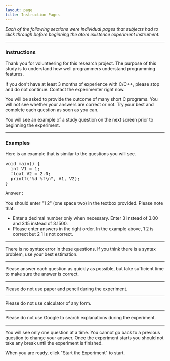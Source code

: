 ```yaml
---
layout: page
title: Instruction Pages
---
```


*Each of the following sections were individual pages that subjects had to click through before beginning the atom existence experiment instrument.*

---

### Instructions

Thank you for volunteering for this research project. The purpose of this study is to understand how well programmers understand programming features.

If you don't have at least 3 months of experience with C/C++, please stop and do not continue. Contact the experimenter right now.

You will be asked to provide the outcome of many short C programs. You will not see whether your answers are correct or not. Try your best and complete each question as soon as you can.

You will see an example of a study question on the next screen prior to beginning the experiment.

---

### Examples

Here is an example that is similar to the questions you will see.

<pre>
void main() {
  int V1 = 1;
  float V2 = 2.0;
  printf("%d %f\n", V1, V2);
}
</pre>

<pre>Answer: ____________</pre>

You should enter "1 2" (one space two) in the textbox provided. Please note that:

- Enter a decimal number only when necessary. Enter 3 instead of 3.00 and 3.15 instead of 3.1500.
- Please enter answers in the right order. In the example above, 1 2 is correct but 2 1 is not correct.

---

There is no syntax error in these questions. If you think there is a syntax problem, use your best estimation.

---

Please answer each question as quickly as possible, but take sufficient time to make sure the answer is correct.

---

Please do not use paper and pencil during the experiment.

---

Please do not use calculator of any form.

---

Please do not use Google to search explanations during the experiment.

---

You will see only one question at a time. You cannot go back to a previous question to change your answer. Once the experiment starts you should not take any break until the experiment is finished.

When you are ready, click "Start the Experiment" to start.


